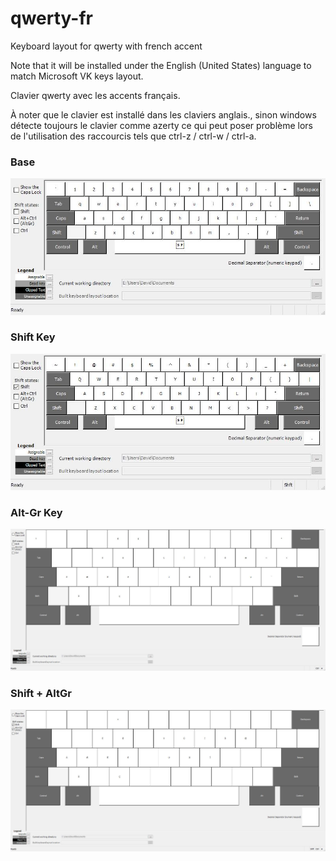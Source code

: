 # qwerty-fr

Keyboard layout for qwerty with french accent

Note that it will be installed under the English (United States) language to  match Microsoft VK keys layout.

Clavier qwerty avec les accents français.

À noter que le clavier est installé dans les claviers anglais., sinon windows détecte toujours le clavier comme azerty ce qui peut poser problème lors de l'utilisation des raccourcis tels que ctrl-z / ctrl-w / ctrl-a.

### Base

![Base](qwertyfr.jpg)

### Shift Key

![Shitf](qwertyfrShft.jpg)

### Alt-Gr Key

![Alt](qwertyfrAltGr.jpg)

### Shift + AltGr

![ShiftAlt](qwertyfrShftAltGr.jpg)
